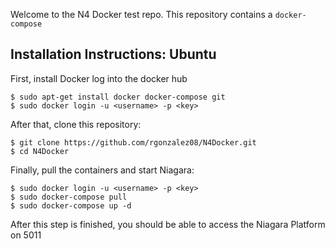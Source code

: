 

Welcome to the N4 Docker test repo.  This repository contains a `docker-compose`

Installation Instructions: Ubuntu
-------------------------

First, install Docker
log into the docker hub 

```
$ sudo apt-get install docker docker-compose git
$ sudo docker login -u <username> -p <key>
```

After that, clone this repository:

```
$ git clone https://github.com/rgonzalez08/N4Docker.git
$ cd N4Docker
```

Finally, pull the containers and start Niagara:
```
$ sudo docker login -u <username> -p <key>
$ sudo docker-compose pull
$ sudo docker-compose up -d
```

After this step is finished, you should be able to access the Niagara Platform on 5011
